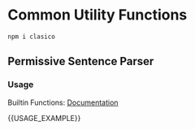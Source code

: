 # Common Utility Functions

```console
npm i clasico
```

## Permissive Sentence Parser

### Usage

Builtin Functions: [Documentation](./src/eval/README.md)

{{USAGE_EXAMPLE}}
